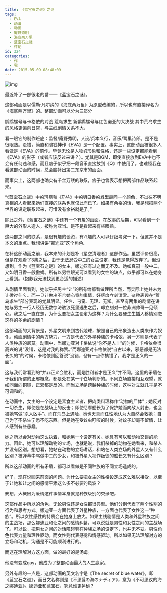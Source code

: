 ```yaml
---
title: 《蓝宝石之谜》之谜
tags:
  - EVA
  - 动漫
  - 动画
  - 庵野秀明
  - 海底两万里
  - 蓝宝石之谜
  - 评论
id: 324
categories:
  - 作
  - 宅
date: 2015-05-09 08:48:09
---
```


![img](http://i.imgur.com/CvH7M.jpg)

最近补了一部很老的番——《蓝宝石之谜》。

这部动画是以儒勒·凡尔纳的《海底两万里》为原型改编的，所以也有直接译名为《海底两万里》的。整部动画可以分为三部分

鹦鹉螺号与卡格依的对战
荒岛求生
新鹦鹉螺号与红色诺亚的大决战
其中荒岛求生的风格更偏向日常，与主线剧情关系不大。

看一眼它的制作班底：监督/庵野秀明，人设/贞本义行，音乐/鹭巢诗郎。是不是很眼熟。没错，简直和骗钱神作《EVA》是一个配置。事实上，这部动画被很多人看做是《EVA》的前作。毕竟无论是人物的形象和性格，还是一些设定都能看到《EVA》的影子（或者应该反过来讲？）。尤其是BGM，即使直接放到EVA中也不会有任何违和感，而且痞子似乎把一段音乐直接放到《Q》中使用了。也难怪我在看这部动画的时候，总会脑补出第二东京市的画面。

而事实上，这两部也确实有千丝万缕的联系，痞子也曾表示想把两部作品联系起来。

“《蓝宝石之谜》中的玛丽和《EVA》中的明日香的发型是同一个颜色，不过在不明真相的人看起来她们直接的联系也就仅此而已了。如果有余裕的话，我是想把两个世界的设定联系起来，可惜没有余裕就是了。”

除此之外，《蓝宝石之谜》中还有一个有趣的画面。在故事的后期，可以看到一个巨大的外形人造人，被称为亚当。是不是看起来有些眼熟。

这两部之间的联系，是很有趣的谈资，有兴趣的人可以仔细考究一下。但这并不是本文的重点。我想讲讲“娜迪亚”这个角色。

在补这部动画之前，我本来的计划是补《星空清理者》这部作品。虽然评价很高，但是在观看了3集之后，由于无法忍受中二的女主设定，我还是觉得放弃了。但没想到，作为《蓝宝石之谜》的女主，娜迪亚有过之而无不及。她如真嗣一般中二，又如明日香一般傲娇。所有以男性眼光可以看到的女性的缺点，似乎都可以在她身上看到。（抱歉我无法找到更合适的描述）

从剧情里面看到，她似乎把男主“让”的所有给都看做理所当然，而实际上她并未为让做过什么。而一旦让做出不合她心意的事情，好感度立刻清零。这种表现在“荒岛求生”部分表现的尤其明显。任性、刁蛮、无理、无知。甚至有两集的剧情在讲她与男主一行人经历无数惊涛骇浪死里逃生之后，却立刻对一位非洲帅哥一见倾心。我之后一直在想，为什么要把女主设定为这样？为什么要硬生生插入移情别恋这样的多余的剧情？

这部动画的大背景是，外星文明来到古代地球，按照自己的形象造出人类来作为奴仆。动画剧情中的两方势力，一方是代表的外星种族的卡格依，另一方则是代表了人类种族的尼莫。动画中，当娜迪亚对卡格依说“你不是人！”的时候，卡格依会很高兴的说“没错，这是对我的称赞。”而娜迪亚对卡格依说“自古以来，邪恶都是无法长久的”的时候，卡格依则回答说“没错，但有一点你搞错了，我才是正义的一面”。

这与我们常看到的“并非正义会胜利，而是胜利者才是正义”并不同。这里的矛盾在于我们所谓的正邪概念，都是处在某一个立场判断的。不同立场直接相互观望，就如同面向铜镜，正邪都是反的。而当立场是跨越种族的时候，这种对立就几乎是不可调和的。

在动画中，女主的一个设定是素食主义者，把肉类料理称作“动物的尸体”；她反对一切杀生，即使是在战场上的反击；即使尼摩船长为了保护她而向敌人射击，也会被她骂做“杀人凶手”。而在荒岛上遇险，她也天真而任性地认为大自然会救她；自己为了不杀生宁愿不吃东西。但是她在受蚊虫叮咬的时候，对蚊子却毫不留情，让人感到有些愚蠢。

她之所以会对动物这么执着，和她另一个设定有关。她具有可以和动物交谈的能力。因此，她可以理解动物的立场，也就是说，我们杀掉的动物在她看来，和杀人并没有区别。想想看，她站在动物的立场讲话，和站在人类立场的外星人又有什么区别？被弹幕中骂做中二的少女，和被外星人视作叛徒的船长又有什么区别？

所以这部动画的所有矛盾，都可以看做是不同种族的不同立场造成的。

好了，现在说回来前面的问题。为什么要把女主的性格设定成这么难以接受，以至于让她和让之间的感情平添这么多不必要的风波？

我想，大概因为爱情这件事情本身就是种族级别的交涉吧。

这部作品中所以的角色，无论男性还是女性都很典型。他们分别代表了两个性别的行为和思考方式。娜迪亚一方面代表了外星种族，一方面也代表了女性这一“种族”。所以女性感性的特质会在她身上放大。如果主线剧情是人类和外星种族之间的主战场，那么娜迪亚和让之间的感情纠葛，可以说就是男性和女性之间的主战场了。可以说，把男女之间的对话障碍套在种族立场的设定下，也并无不妥。男性角色代表力量和理性驱动，而女性则代表感觉和情感驱动。所以如果无法理解对方的立场和动机，沟通是不可能顺利进行的。

而这在理解对方这方面，做的最好的是汤姆。

他没有变成gay，他成为了整部动画最大的人生赢家。

另外有趣的一点是，这部动画的英文名字是《The secret of blue water》，即《蓝宝石之谜》，而日文名称则是《不思議の海のナディア》，意为《不可思议的海之娜迪亚》。娜迪亚和蓝宝石，究竟谁更神秘？